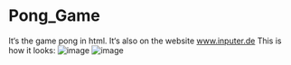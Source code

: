 # Pong_Game
It‘s the game pong in html. It‘s also on the website www.inputer.de
This is how it looks:
![image](https://github.com/user-attachments/assets/584f3d46-8e14-4b80-bdd3-7fbb38781eb5)
![image](https://github.com/user-attachments/assets/c591cfc2-da1a-4a93-b7f7-f328d041a6a4)
